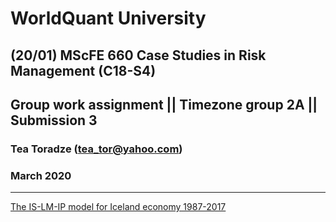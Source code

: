 # WorldQuant University 

## (20/01) MScFE 660 Case Studies in Risk Management (C18-S4) 

## Group work  assignment || Timezone group 2A || Submission 3

### Tea Toradze (tea_tor@yahoo.com) 

### March 2020

---


[The IS-LM-IP model for Iceland economy 1987-2017](https://teator.github.io/shared-files/gw3%20CSRM%20group%20work%20sub3%20(TT).html)





